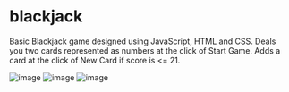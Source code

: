 # blackjack
Basic Blackjack game designed using JavaScript, HTML and CSS. Deals you two cards represented as numbers at the click of Start Game.
Adds a card at the click of New Card if score is <= 21. 


![image](https://user-images.githubusercontent.com/60404597/125403787-bb03e300-e3d7-11eb-9337-7704715c2d58.png)
![image](https://user-images.githubusercontent.com/60404597/125403865-d40c9400-e3d7-11eb-9298-6586aa984261.png)
![image](https://user-images.githubusercontent.com/60404597/125404111-146c1200-e3d8-11eb-99c5-c2709614a431.png)

